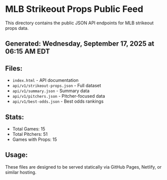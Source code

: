# MLB Strikeout Props Public Feed

This directory contains the public JSON API endpoints for MLB strikeout props data.

## Generated: Wednesday, September 17, 2025 at 06:15 AM EDT

## Files:
- `index.html` - API documentation
- `api/v1/strikeout-props.json` - Full dataset
- `api/v1/summary.json` - Summary data
- `api/v1/pitchers.json` - Pitcher-focused data  
- `api/v1/best-odds.json` - Best odds rankings

## Stats:
- Total Games: 15
- Total Pitchers: 51
- Games with Props: 15

## Usage:
These files are designed to be served statically via GitHub Pages, Netlify, or similar hosting.
